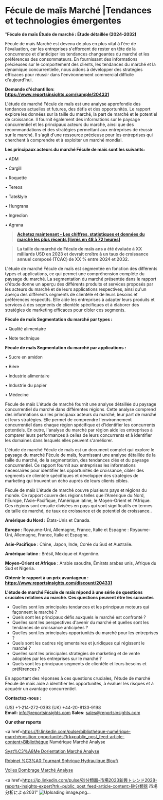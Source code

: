 # Fécule de maïs Marché |Tendances et technologies émergentes

"<strong>Fécule de maïs Étude de marché : Étude détaillée (2024-2032)</strong>

Fécule de maïs Marché est devenu de plus en plus vital à l'ère de l'évaluation, car les entreprises s'efforcent de rester en tête de la concurrence et d'anticiper les tendances changeantes du marché et les préférences des consommateurs. En fournissant des informations précieuses sur le comportement des clients, les tendances du marché et la dynamique concurrentielle, nous aidons à développer des stratégies efficaces pour réussir dans l'environnement commercial difficile d'aujourd'hui.

<strong>Demande d'échantillon: <a href=https://www.reportsinsights.com/sample/204331>https://www.reportsinsights.com/sample/204331</a></strong>

L'étude de marché Fécule de maïs est une analyse approfondie des tendances actuelles et futures, des défis et des opportunités. Le rapport explore les données sur la taille du marché, la part de marché et le potentiel de croissance. Il fournit également des informations sur le paysage concurrentiel et les principaux acteurs du marché, ainsi que des recommandations et des stratégies permettant aux entreprises de réussir sur le marché. Il s'agit d'une ressource précieuse pour les entreprises qui cherchent à comprendre et à exploiter un marché mondial.

<strong>Les principaux acteurs du marché Fécule de maïs sont les suivants:</strong>

• ADM

• Cargill

• Roquette

• Tereos

• Tate&lyle

• Hungrana

• Ingredion

• Agrana
<blockquote><a href=https://www.reportsinsights.com/buynow/204331><span style=text-decoration: underline;><strong>Achetez maintenant - Les chiffres, statistiques et données du marché les plus récents [livrés en 48 à 72 heures]</strong></span></a></blockquote>
<blockquote><span style=text-decoration: underline;><strong>La taille du marché de Fécule de maïs ans a été évaluée à XX milliards USD en 2023 et devrait croître à un taux de croissance annuel composé (TCAC) de XX % entre 2024 et 2032.</strong></span></blockquote>
L'étude de marché Fécule de maïs est segmentée en fonction des différents types et applications, ce qui permet une compréhension complète du paysage du marché. La segmentation du marché présentée dans le rapport d'étude donne un aperçu des différents produits et services proposés par les acteurs du marché et de leurs applications respectives, ainsi qu'un aperçu des différents segments de clientèle et de leurs besoins et préférences respectifs. Elle aide les entreprises à adapter leurs produits et services à des segments de clientèle spécifiques et à élaborer des stratégies de marketing efficaces pour cibler ces segments.

<strong>Fécule de maïs Segmentation du marché par types :</strong>

• Qualité alimentaire

• Note technique

<strong>Fécule de maïs Segmentation du marché par applications :</strong>

• Sucre en amidon

• Bière

• Industrie alimentaire

• Industrie du papier

• Médecine

Fécule de maïs L'étude de marché fournit une analyse détaillée du paysage concurrentiel du marché dans différentes régions. Cette analyse comprend des informations sur les principaux acteurs du marché, leur part de marché et leurs stratégies. Elle permet de comprendre l'environnement concurrentiel dans chaque région spécifique et d'identifier les concurrents potentiels. En outre, l'analyse du marché par région aide les entreprises à comparer leurs performances à celles de leurs concurrents et à identifier les domaines dans lesquels elles peuvent s'améliorer.

L'étude de marché Fécule de maïs est un document complet qui explore le paysage du marché Fécule de maïs, fournissant une analyse détaillée de la taille du marché, de la segmentation, des tendances clés et du paysage concurrentiel. Ce rapport fournit aux entreprises les informations nécessaires pour identifier les opportunités de croissance, cibler des segments de clientèle spécifiques et développer des stratégies de marketing qui trouvent un écho auprès de leurs clients cibles.

Fécule de maïs L'étude de marché couvre plusieurs pays et régions du monde. Ce rapport couvre des régions telles que l'Amérique du Nord, l'Europe, l'Asie-Pacifique, l'Amérique latine, le Moyen-Orient et l'Afrique. Ces régions sont ensuite divisées en pays qui sont significatifs en termes de taille de marché, de taux de croissance et de potentiel de croissance..

<strong>Amérique du Nord :</strong> États-Unis et Canada.

<strong>Europe</strong> : Royaume-Uni, Allemagne, France, Italie et Espagne : Royaume-Uni, Allemagne, France, Italie et Espagne.

<strong>Asie-Pacifique</strong> : Chine, Japon, Inde, Corée du Sud et Australie.

<strong>Amérique latine</strong> : Brésil, Mexique et Argentine.

<strong>Moyen-Orient et Afrique</strong> : Arabie saoudite, Émirats arabes unis, Afrique du Sud et Nigeria.

<strong>Obtenir le rapport à un prix avantageux : <a href=https://www.reportsinsights.com/discount/204331>https://www.reportsinsights.com/discount/204331</a></strong>

<strong>L'étude de marché Fécule de maïs répond à une série de questions cruciales relatives au marché. Ces questions peuvent être les suivantes</strong>
<ul>
  <li>Quelles sont les principales tendances et les principaux moteurs qui façonnent le marché ?</li>
  <li>Quels sont les principaux défis auxquels le marché est confronté ?</li>
  <li>Quelles sont les perspectives d'avenir du marché et quelles sont les tendances de croissance anticipées ?</li>
  <li>Quelles sont les principales opportunités du marché pour les entreprises ?</li>
  <li>Quels sont les cadres réglementaires et juridiques qui régissent le marché ?</li>
  <li>Quelles sont les principales stratégies de marketing et de vente adoptées par les entreprises sur le marché ?</li>
  <li>Quels sont les principaux segments de clientèle et leurs besoins et préférences ?</li>
</ul>
En apportant des réponses à ces questions cruciales, l'étude de marché Fécule de maïs aide à identifier les opportunités, à évaluer les risques et à acquérir un avantage concurrentiel.

<strong>Contactez-nous :</strong>

(US) +1-214-272-0393
(UK) +44-20-8133-9198
<strong>Email:</strong> <a>info@reportsinsights.com</a>
<strong>Sales:</strong> <a>sales@reportsinsights.com</a>

<strong>Our other reports</strong>

<a href=https://fr.linkedin.com/pulse/bibliothèque-numérique-marchéposition-opportunités?trk=public_post_feed-article-content>Bibliothèque Numérique Marché Analyse</a>

<a href=https://www.linkedin.com/pulse/syst%C3%A8me-dorientation-march%C3%A9informations-couvertes-dmjjf/>Syst%C3%A8Me Dorientation Marché Analyse</a>

<a href=https://www.linkedin.com/pulse/robinet-%C3%A0-tournant-sph%C3%A9rique-hydraulique-blouf/>Robinet %C3%A0 Tournant Sphrique Hydraulique Blouf/</a>

<a href=https://www.linkedin.com/pulse/voiles-dombrage-march%C3%A9-analyse-des-parts-jgaaf/>Voiles Dombrage Marché Analyse</a>

<a href=https://jp.linkedin.com/pulse/砂分類器-市場2023新興トレンド2028-reports-insights-expert?trk=public_post_feed-article-content>砂分類器 市場分析による2031</a>"
![Uploading image.png…]()
